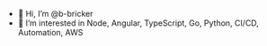 - 👋 Hi, I’m @b-bricker
- 👀 I’m interested in Node, Angular, TypeScript, Go, Python, CI/CD, Automation, AWS

<!---
b-bricker/b-bricker is a ✨ special ✨ repository because its `README.md` (this file) appears on your GitHub profile.
You can click the Preview link to take a look at your changes.
--->
